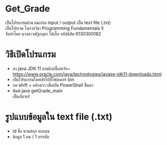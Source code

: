 # Get_Grade
เป็นโปรแกรมคำนวณเกรด input / output เป็น text file (.txt)  
เป็นโปรเจค ในรายวิชา Programming Fundamentals II  
จัดทำโดย นางสาวณัฐกฤตา ใส่เกื้อ รหัสนิสิต 6130300182  

# วิธีเปิดโปรแกรม  
- ลง java JDK 11 ตามลิงก์นี้เลยจ้า~ https://www.oracle.com/java/technologies/javase-jdk11-downloads.html  
- เปิดโปรแกรมโดยเข้าไปที่โฟลเดอร์ bin  
- กด shift + คลิกขวา เพื่อเปิด PowerShell ขึ้นมา
- พิมพ์ java getGrade_main  
เป็นอันจบ!  
  
# รูปแบบข้อมูลใน text file (.txt)  
- id ชื่อ นามสกุล คะแนน  
- ข้อมูล 1 คน / 1 บรรทัด
